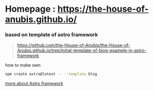 # Homepage : https://the-house-of-anubis.github.io/


### based on template of astro framework

> https://github.com/the-House-of-Anubis/the-House-of-Anubis.github.io/tree/initial-template-of-blog-example-in-astro-framework

how to make own
```sh
npm create astro@latest -- --template blog
```

[more about Astro framework](https://docs.astro.build/en/getting-started/)

